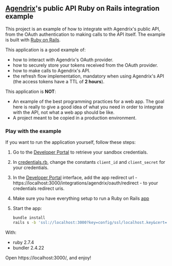 ## [Agendrix](https://www.agendrix.com/)'s public API Ruby on Rails integration example

This project is an example of how to integrate with Agendrix's public API, from the OAuth authentication to making calls to the API itself. The example is built with [Ruby on Rails](https://rubyonrails.org/).

This application is a good example of:

 - how to interact with Agendrix's OAuth provider.
 - how to securely store your tokens received from the OAuth provider.
 - how to make calls to Agendrix's API.
 - the refresh flow implementation, mandatory when using Agendrix's API (the access tokens have a TTL of **2 hours**).

This application is **NOT**:

 - An example of the best programming practices for a web app. The goal here is really to give a good idea of what you need in order to integrate with the API, not what a web app should be like.
 - A project meant to be copied in a production environment.

### Play with the example

If you want to run the application yourself, follow these steps:

1. Go to the [Developer Portal](https://developers.agendrix.com) to retrieve your sandbox credentials.
1. In [credentials.rb](./lib/credentials.rb), change the constants `client_id` and `client_secret` for your credentials.
1. In the [Developer Portal](https://developers.agendrix.com) interface, add the app redirect url - https://localhost:3000/integrations/agendrix/oauth/redirect - to your credentials redirect uris.
1. Make sure you have everything setup to run a Ruby on Rails [app](https://www.tutorialspoint.com/ruby-on-rails/rails-installation.htm)
1. Start the app:

    ````bash
    bundle install
    rails s -b 'ssl://localhost:3000?key=config/ssl/localhost.key&cert=config/ssl/localhost.crt'
    ````

With:
- ruby 2.7.4
- bundler 2.4.22

Open https://localhost:3000/, and enjoy!

